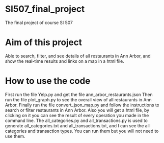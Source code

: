 # SI507_final_project
The final project of course SI 507
# Aim of this project
Able to search, filter, and see details of all restaurants in Ann Arbor, and show the real-time results and links on a map in a html file.
# How to use the code
First run the file Yelp.py and get the file ann_arbor_restaurants.json
Then run the file plot_graph.py to see the overall view of all restaurants in Ann Arbor.
Finally run the file convert_json_map.py and follow the instructions to search or filter restaurants in Ann Arbor. Also you will get a html file, by clicking on it you can see the result of every operation you made in the command line.
The all_categories.py and all_transactions.py is used to generate all_categories.txt and all_transactions.txt, and I can see the all categories and transaction types. You can run them but you will not need to use them.
